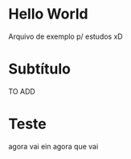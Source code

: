 # Hello World

Arquivo de exemplo p/ estudos xD

# Subtítulo

TO ADD

# Teste
agora vai ein
agora que vai